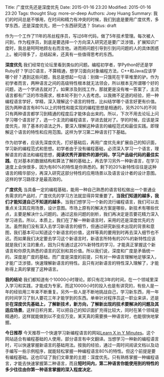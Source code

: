 Title: 广度优先还是深度优先
Date: 2015-01-16 23:20
Modified: 2015-01-16 23:20
Tags: thought
Slug: more-or-deep
Authors: Joey Huang
Summary: 我们的时间总是不够用，在时间和精力有冲突的时候，我们到底是要用广度优秀，多学东西，还是深度优先，把一个东西研究透？
Status: draft

作为一个工作了11年的吊丝程序员，写过6年代码，做了5年技术管理。每次被人问到，作为程序员，到底是要选择一个方向深入研究还是要广泛涉猎，扩展知识广度时，我总是呵呵地顾左右而言他。进而把问题引导到引到问问题的人的具体困惑上。被问得多了，总结起来，还真有一些值得思考的东西。

**深度优先**
我们经常在论坛里看到类似的问题。编程初学者，学Python好还是学Ruby好？学过C语言，不算精通，想学习面向对象编程方法，C++和Java应该学哪个好？遇到这些问题，我总是想起一句话：别做一只饿死在干草堆里的驴。作为初学者而言，两种语言之间的高级特性根本就无法领会，所以根本无所谓哪个好的问题，选一个学进去就对了。如果涉及到找工作，那就更是没有唯一答案了，主流语言都有广泛的市场需求，根本轮不到个人去考虑。以我微不足道的经验，把一种编程语言学好，学精，深入理解这个语言的特性，比纠结学哪个语言好更有价值。因为两种语言有80%以上的特性和能实现的编程思想是相通的，另外20%的不同只有两种语言都学习到精通的程度后才能体会出来的。所以，下次不用去论坛上问学习哪个语言好了，选一个主流的编程语言，学进去就对了。学的时候，应该是深度优先，除了基本的语法之外，要深入理解这种语言的编程范式和最佳实践。即理解这个语言的特性和应用范围。这样为学习第二种语言打下基础。

作为初学者，应该先深度优先，打好基础后，再用广度优先来扩展自己的知识面，学习新的编程范式和思想。初学者由于没有编程基础，必须深入学习一个语言，理解语言的语法和编程思想，**阅读优秀开源软件的源代码，学习产品级代码的最佳实践**。在对基本的数据结构和算法了解的基础上，再去学习另外一种新语言，在学习速度上会快很多，因为有80%的特性是你熟悉的。剩下的20%新特性往往是这种语言的精华部分，再深入研究这部分特性的应用场景以及语言设计者的设计意图。这样的学习路径才是最高效的。

**广度优先**
当具备一定的编程基础，能用一种自己熟悉的语言轻松做出一个普通业务需求的产品时，广度优先的学习方法就显得异常重要了。**当我们知道的越多，我们才能知道自己不知道的越多**。当我们想学习一个新的流行编程语言，我们可以去重点关注其应用场景，设计意图。市场上原有的解决方案是哪些，新技术有哪些优点，主要是解决什么问题的。通过这些问题的剖析，我们再决定是否要花精力深入学习进去。所以，本质上，我们在了解一种新语言时，采用的还是深度优先的方法。虽然我们没有深入去学习新语言的细节，但通过研究新技术出现的背景和意图，我们基本可以知道这个新语言的价值，这样等真的要用到时再去深入细节也不迟。而如果我们决定要去学习这个新语言时，新语言所特有的20%的新特性应该就是我们关注的重点，因为只有通过这20%新特性的学习，才能真正掌握这个新语言和你原先熟悉的语言的区别和其价值。所以我们说，深度和广度是矛盾统一的。深度是广度的基础，而广度是深度的前提，只有对一种语言理解地足够深入，才能广泛涉猎，快速理解新语言的特性。且只有对新语言的特性深入理解了，才能称得上真的掌握了这种语言。

**我的结论**
我们都知道有个10000小时理论。即只有花3年的时间，在一个领域里深入学习和实践，才能成为专家。而这10000小时的投入也是有讲究的，有些人是一年的经验用三年来不断重复。另外一些人是不断地挑战自己，学习新东西，用一年的时间学习了别人要花三年才能学到的东西。单单针对程序员这一职业来讲，还是要**在深度优先基础上，了解新技术，新方向，了解新出现的技术要解决的问题及其适应场景**。这样日积月累，可以把自己的知识面扩充得比较大，同时在某个领域是精通的，这样就能做到以不变应万变。某天真的需要换一种语言时，也能很快地掌握。

**今日推荐**
今天推荐一个快速学习新编程语言的网站[Learn X in Y Minutes][1]。这个网站适合有编程基础的人使用，部分语言有中文翻译。当想学习一种新的编程语言时，可以快速掌握新语言的基础用法。按我的经验，通过一周时间阅读文档以及动手编写一些示例程序，就能轻松掌握一种编程语言80%的特性。但这个前提是要有编程基础。这也印证了我们文章里的主题：深度优先。只有熟练掌握一种编程语言，才能去快速掌握第二种语言，而且**短时间内，第二种语言你能使用到的特性的多少往往由你第一种语言掌握的深入程度决定**。

[1]: http://learnxinyminutes.com/
